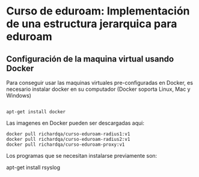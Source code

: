 # Curso de eduroam: Implementación de una estructura jerarquica para eduroam


## Configuración de la maquina virtual usando Docker

Para conseguir usar las maquinas virtuales pre-configuradas en Docker, es necesario instalar docker en su computador (Docker soporta Linux, Mac y Windows)

```

apt-get install docker

```

Las imagenes en Docker pueden ser descargadas aqui:

```
docker pull richardqa/curso-eduroam-radius1:v1
docker pull richardqa/curso-eduroam-radius2:v1
docker pull richardqa/curso-eduroam-proxy:v1

```

Los programas que se necesitan instalarse previamente son:

apt-get install rsyslog 


